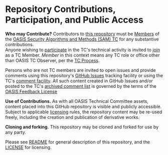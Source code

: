 # Repository Contributions, Participation, and Public Access

**Who may Contribute?** Contributors to [this repository](https://github.com/oasis-tcs/sam-tss/) must be 
[Members](https://www.oasis-open.org/policies-guidelines/oasis-defined-terms-2017-05-26#dMember) of the 
[OASIS Security Algorithms and Methods (SAM) TC](https://www.oasis-open.org/committees/tc_home.php?wg_abbrev=sam) for any substantive contributions.  
Anyone wishing to [participate](https://www.oasis-open.org/org/faq#committee-participation) in the TC's technical activity is invited to 
[join](https://www.oasis-open.org/committees/join) as a TC Member. *Member* in this context means any TC role or office other than OASIS TC Observer, 
per the [TC Process](https://www.oasis-open.org/policies-guidelines/tc-process#membership). 

Persons who are not TC members are invited to open issues and provide comments using this repository's [GitHub Issues](https://github.com/oasis-tcs/sam-tss/issues/new) 
tracking facility or using the TC's [comment facility](https://www.oasis-open.org/committees/comments/index.php?wg_abbrev=sam).  All such content created in 
GitHub Issues and/or posted to the TC's [archived comment list](https://lists.oasis-open.org/archives/sam-comment/) is governed by the terms of the 
[OASIS Feedback License](https://www.oasis-open.org/policies-guidelines/ipr#appendixa)

**Use of Contributions.**  As with all OASIS Technical Committee assets, content placed into this GitHub repository is visible and publicly accessible.  
Subject to applicable [licensing](https://github.com/oasis-tcs/sam-tss/blob/master/LICENSE.md) rules, the repository content may be re-used freely, 
including the creation and publication of derivative works.

**Cloning and forking.** This repository may be cloned and forked for use by any party. 

Please see [README](https://github.com/oasis-tcs/sam-tss/blob/master/README.md) for general description of this repository, and the 
[LICENSE](https://github.com/oasis-tcs/sam-tss/blob/master/LICENSE.md) for licensing.

